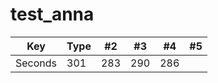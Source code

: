 # test_anna
Key | Type | #2 | #3 | #4 | #5 |
--- | ---  | --- | --- |--- |--- |
Seconds | 301 | 283 | 290 | 286 | 

